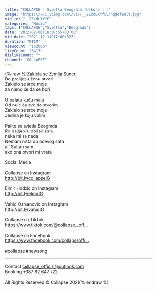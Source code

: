 ```yaml
---
title: "COLLAPSE - Svjetla Beograda (Uskoro !!)"
image: "https:\/\/i.ytimg.com\/vi\/__2ZzdLXYfE\/hqdefault.jpg"
vid_id: "__2ZzdLXYfE"
categories: "Music"
tags: ["COLLAPSE","Svjetla","Beograda"]
date: "2022-02-06T18:18:55+03:00"
vid_date: "2021-12-14T17:00:32Z"
duration: "PT1M"
viewcount: "152006"
likeCount: "3417"
dislikeCount: ""
channel: "COLLAPSE"
---
```

{% raw %}Zaklela se Zemlja Suncu<br />Da prelijepu ženu stvori<br />Zaklelo se srce moje<br />za njeno će da se bori<br /><br />U palatu kuću malu<br />Od nule ću sve da stvorim<br />Zaklelo se srce moje<br />Jedina je koju volim<br /><br />Palite se svjetla Beograda<br />Po najljepšu došao sam<br />neka mi se nada<br />Nemam ništa do očevog sata<br />al’ Sultan sam<br />ako ona otvori mi vrata<br /><br />Social Media<br /><br />Collapse on Instagram      <br /><a rel="nofollow" target="blank" href="http://bit.ly/collapseIG​">http://bit.ly/collapseIG​</a><br /><br />Elmir Hodzic on Instagram<br /><a rel="nofollow" target="blank" href="http://bit.ly/elmirIG​">http://bit.ly/elmirIG​</a><br /><br />Vahid Osmanovic on Instagram<br /><a rel="nofollow" target="blank" href="http://bit.ly/vahidIG​">http://bit.ly/vahidIG​</a><br /><br />Collapse on TikTok<br /><a rel="nofollow" target="blank" href="https://www.tiktok.com/@collapse__off...​">https://www.tiktok.com/@collapse__off...​</a><br /><br />Collapse on Facebook<br /><a rel="nofollow" target="blank" href="https://www.facebook.com/collapseoffi...​">https://www.facebook.com/collapseoffi...​</a><br /><br />#collapse #newsong<br />___________________________________________________________________________<br /><br />Contact          collapse_official@outlook.com<br />Booking         +387 62 647 722<br /><br />All Rights Reserved © Collapse 2021{% endraw %}
